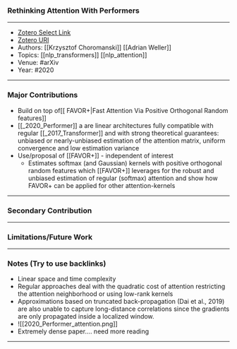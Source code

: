 ### Rethinking Attention With Performers
---
- [Zotero Select Link](zotero://select/groups/2480461/items/BCG9B65S)
- [Zotero URI](https://www.zotero.org/groups/2480461/items/BCG9B65S)
- Authors: [[Krzysztof Choromanski]] [[Adrian Weller]]
- Topics: [[nlp_transformers]] [[nlp_attention]]
- Venue: #arXiv
- Year: #2020
---
### Major Contributions
- Build on top of[[ FAVOR+|Fast Attention Via Positive Orthogonal Random features]]
- [[_2020_Performer]] a are linear architectures fully compatible with regular [[_2017_Transformer]] and with strong theoretical guarantees: unbiased or nearly-unbiased estimation of the attention matrix, uniform convergence and low estimation variance
- Use/proposal of [[FAVOR+]] - independent of interest
	- Estimates softmax (and Gaussian) kernels with positive orthogonal random features which [[FAVOR+]] leverages for the robust and unbiased estimation of regular (softmax) attention and show how FAVOR+ can be applied for other attention-kernels
---
### Secondary Contribution
---
### Limitations/Future Work
---
### Notes (Try to use backlinks)
- Linear space and time complexity
- Regular approaches deal with the quadratic cost of attention restricting the attention neighborhood or using low-rank kernels
- Approximations based on truncated back-propagation (Dai et al., 2019) are also unable to capture long-distance correlations since the gradients are only propagated inside a localized window.
- ![[2020_Performer_attention.png]]
- Extremely dense paper.... need more reading
---

